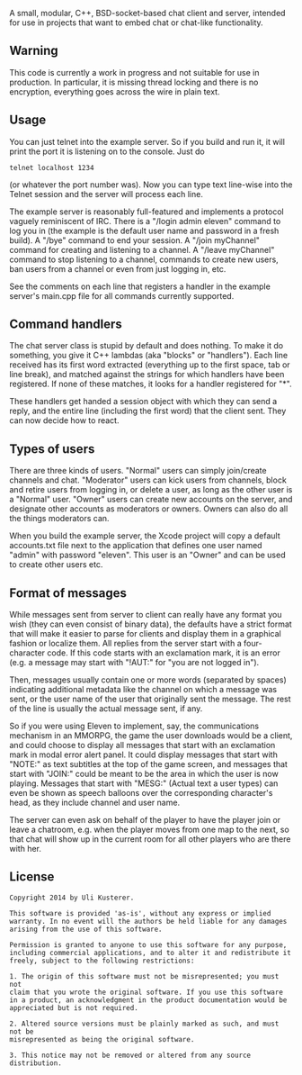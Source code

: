 A small, modular, C++, BSD-socket-based chat client and server, intended for use in
projects that want to embed chat or chat-like functionality.


Warning
-------

This code is currently a work in progress and not suitable for use in production.
In particular, it is missing thread locking and there is no encryption, everything
goes across the wire in plain text.


Usage
-----

You can just telnet into the example server. So if you build and run it, it will
print the port it is listening on to the console. Just do

	telnet localhost 1234

(or whatever the port number was). Now you can type text line-wise into the Telnet
session and the server will process each line.

The example server is reasonably full-featured and implements a protocol vaguely
reminiscent of IRC. There is a "/login admin eleven" command to log you in
(the example is the default user name and password in a fresh build). A "/bye" command
to end your session. A "/join myChannel" command for creating and listening to a
channel. A "/leave myChannel" command to stop listening to a channel, commands to
create new users, ban users from a channel or even from just logging in, etc.

See the comments on each line that registers a handler in the example server's
main.cpp file for all commands currently supported.


Command handlers
----------------

The chat server class is stupid by default and does nothing. To make it do something, you
give it C++ lambdas (aka "blocks" or "handlers"). Each line received has its first word
extracted (everything up to the first space, tab or line break), and matched against the
strings for which handlers have been registered. If none of these matches, it looks for a handler
registered for "*".

These handlers get handed a session object with which they can send a reply, and
the entire line (including the first word) that the client sent. They can now
decide how to react.


Types of users
--------------

There are three kinds of users. "Normal" users can simply join/create channels and chat.
"Moderator" users can kick users from channels, block and retire users from logging in,
or delete a user, as long as the other user is a "Normal" user. "Owner" users can create
new accounts on the server, and designate other accounts as moderators or owners. Owners
can also do all the things moderators can.

When you build the example server, the Xcode project will copy a default accounts.txt
file next to the application that defines one user named "admin" with password "eleven".
This user is an "Owner" and can be used to create other users etc.


Format of messages
------------------

While messages sent from server to client can really have any format you wish (they can
even consist of binary data), the defaults have a strict format that will make it easier
to parse for clients and display them in a graphical fashion or localize them. All replies
from the server start with a four-character code. If this code starts with an exclamation
mark, it is an error (e.g. a message may start with "!AUT:" for "you are not logged in").

Then, messages usually contain one or more words (separated by spaces) indicating additional
metadata like the channel on which a message was sent, or the user name of the user that
originally sent the message. The rest of the line is usually the actual message sent, if any.

So if you were using Eleven to implement, say, the communications mechanism in an MMORPG,
the game the user downloads would be a client, and could choose to display all messages that
start with an exclamation mark in modal error alert panel. It could display messages that
start with "NOTE:" as text subtitles at the top of the game screen, and messages that start
with "JOIN:" could be meant to be the area in which the user is now playing. Messages that
start with "MESG:" (Actual text a user types) can even be shown as speech balloons over the
corresponding character's head, as they include channel and user name.

The server can even ask on behalf of the player to have the player join or leave a chatroom,
e.g. when the player moves from one map to the next, so that chat will show up in the current
room for all other players who are there with her. 


License
-------

    Copyright 2014 by Uli Kusterer.

    This software is provided 'as-is', without any express or implied
    warranty. In no event will the authors be held liable for any damages
    arising from the use of this software.

    Permission is granted to anyone to use this software for any purpose,
    including commercial applications, and to alter it and redistribute it
    freely, subject to the following restrictions:

    1. The origin of this software must not be misrepresented; you must not
    claim that you wrote the original software. If you use this software
    in a product, an acknowledgment in the product documentation would be
    appreciated but is not required.

    2. Altered source versions must be plainly marked as such, and must not be
    misrepresented as being the original software.

    3. This notice may not be removed or altered from any source
    distribution.
